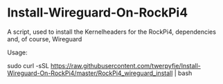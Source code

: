 # Install-Wireguard-On-RockPi4
A script, used to install the Kernelheaders for the RockPi4, dependencies and, of course, Wireguard


Usage:

sudo curl -sSL https://raw.githubusercontent.com/twerpyfie/Install-Wireguard-On-RockPi4/master/RockPi4_wireguard_install | bash
